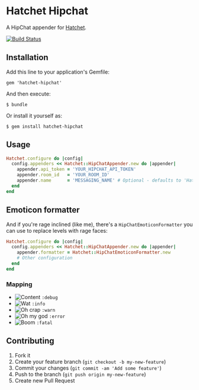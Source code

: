 # Hatchet Hipchat

A HipChat appender for [Hatchet](http://gshutler.github.com/hatchet/).

[![Build Status](https://secure.travis-ci.org/gshutler/hatchet-hipchat.png?branch=master)](http://travis-ci.org/gshutler/hatchet-hipchat)

## Installation

Add this line to your application's Gemfile:

    gem 'hatchet-hipchat'

And then execute:

    $ bundle

Or install it yourself as:

    $ gem install hatchet-hipchat

## Usage

```ruby
Hatchet.configure do |config|
  config.appenders << Hatchet::HipChatAppender.new do |appender|
    appender.api_token = 'YOUR_HIPCHAT_API_TOKEN'
    appender.room_id   = 'YOUR_ROOM_ID'
    appender.name      = 'MESSAGING_NAME' # Optional - defaults to 'Hatchet'
  end
end
```

## Emoticon formatter

And if you're rage inclined (like me), there's a `HipChatEmoticonFormatter` you
can use to
replace levels with rage faces:

```ruby
Hatchet.configure do |config|
  config.appenders << Hatchet::HipChatAppender.new do |appender|
    appender.formatter = Hatchet::HipChatEmoticonFormatter.new
    # Other configuration
  end
end
```

### Mapping

 * ![Content](https://dujrsrsgsd3nh.cloudfront.net/img/emoticons/content.png) `:debug`
 * ![Wat](https://dujrsrsgsd3nh.cloudfront.net/img/emoticons/wat.png) `:info`
 * ![Oh crap](https://dujrsrsgsd3nh.cloudfront.net/img/emoticons/ohcrap.png) `:warn`
 * ![Oh my god](https://dujrsrsgsd3nh.cloudfront.net/img/emoticons/omg.png) `:error`
 * ![Boom](https://dujrsrsgsd3nh.cloudfront.net/img/emoticons/boom.gif) `:fatal`

## Contributing

1. Fork it
2. Create your feature branch (`git checkout -b my-new-feature`)
3. Commit your changes (`git commit -am 'Add some feature'`)
4. Push to the branch (`git push origin my-new-feature`)
5. Create new Pull Request

